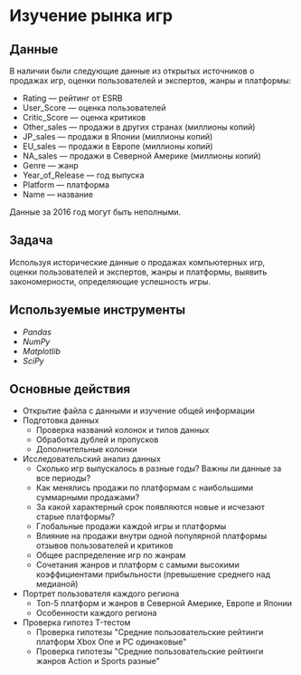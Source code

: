 # Изучение рынка игр

## Данные

В наличии были следующие данные из открытых источников о продажах игр, оценки пользователей и экспертов, жанры и платформы:
- Rating — рейтинг от ESRB
- User_Score — оценка пользователей
- Critic_Score — оценка критиков
- Other_sales — продажи в других странах (миллионы копий)
- JP_sales — продажи в Японии (миллионы копий)
- EU_sales — продажи в Европе (миллионы копий)
- NA_sales — продажи в Северной Америке (миллионы копий)
- Genre — жанр
- Year_of_Release — год выпуска
- Platform — платформа
- Name — название

Данные за 2016 год могут быть неполными.

## Задача

Используя исторические данные о продажах компьютерных игр, оценки пользователей и экспертов, жанры и платформы, выявить закономерности, определяющие успешность игры. 

## Используемые инструменты
- *Pandas*
- *NumPy*
- *Matplotlib*
- *SciPy*

## Основные действия
- Открытие файла с данными и изучение общей информации
- Подготовка данных
    - Проверка названий колонок и типов данных
    - Обработка дублей и пропусков
    - Дополнительные колонки
- Исследовательский анализ данных
    - Cколько игр выпускалось в разные годы? Важны ли данные за все периоды?
    - Как менялись продажи по платформам с наибольшими суммарными продажами?
    - За какой характерный срок появляются новые и исчезают старые платформы?
    - Глобальные продажи каждой игры и платформы
    - Влияние на продажи внутри одной популярной платформы отзывов пользователей и критиков
    - Общее распределение игр по жанрам
    - Сочетания жанров и платформ с самыми высокими коэффициентами прибыльности (превышение среднего над медианой)
- Портрет пользователя каждого региона
    - Топ-5 платформ и жанров в Северной Америке, Европе и Японии
    - Особенности каждого региона
- Проверка гипотез T-тестом
    - Проверка гипотезы "Средние пользовательские рейтинги платформ Xbox One и PC одинаковые"
    - Проверка гипотезы "Средние пользовательские рейтинги жанров Action и Sports разные"